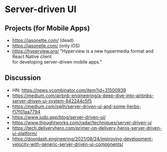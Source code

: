 # Server-driven UI

## Projects (for Mobile Apps)

- https://jasonette.com/ (dead)
- https://jasonelle.com/ (only iOS)
- https://hyperview.org/ "Hyperview is a new hypermedia format and React Native client\
  for developing server-driven mobile apps."

## Discussion

- HN: https://news.ycombinator.com/item?id=31500939
- https://medium.com/airbnb-engineering/a-deep-dive-into-airbnbs-server-driven-ui-system-842244c5f5
- https://medium.com/swlh/server-driven-ui-and-some-herbs-f17f01aa7794
- https://www.judo.app/blog/server-driven-ui/
- https://www.thoughtworks.com/radar/techniques/server-driven-ui
- https://tech.deliveryhero.com/primer-on-delivery-heros-server-driven-ui-platform/
- https://doordash.engineering/2021/08/24/improving-development-velocity-with-generic-server-driven-ui-components/
